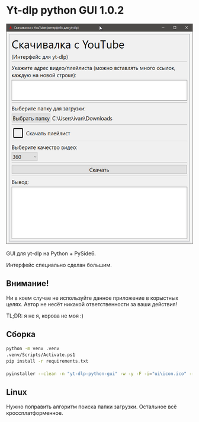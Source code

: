 # Yt-dlp python GUI 1.0.2

![screenshot](readme_images/screnshot.png)

GUI для yt-dlp на Python + PySide6.

Интерфейс специально сделан большим.

## Внимание!

Ни в коем случае не используйте данное приложение в корыстных целях. Автор не несёт никакой ответственности за ваши действия!

TL;DR: я не я, корова не моя :)

## Сборка

```bash
python -m venv .venv
.venv/Scripts/Activate.ps1
pip install -r requirements.txt

pyinstaller --clean -n "yt-dlp-python-gui" -w -y -F -i="ui\icon.ico" --add-data="ui\icon.ico:ui" .\main.py
```

## Linux

Нужно поправить алгоритм поиска папки загрузки. Остальное всё кроссплатформенное.
